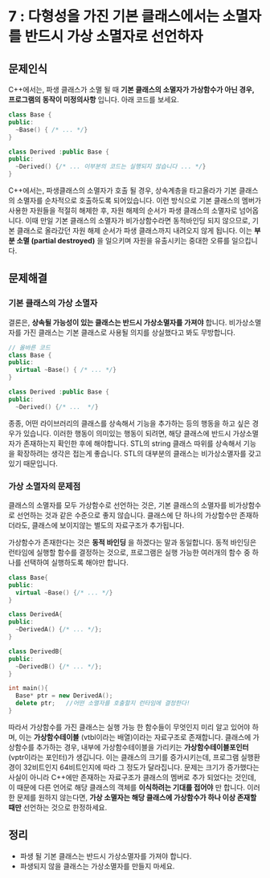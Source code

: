 # 7 : 다형성을 가진 기본 클래스에서는 소멸자를 반드시 가상 소멸자로 선언하자
## 문제인식
C++에서는, 파생 클래스가 소멸 될 때 **기본 클래스의 소멸자가 가상함수가 아닌 경우, 프로그램의 동작이 미정의사항** 입니다.
아래 코드를 보세요.
```c++
class Base {
public:
  ~Base() { /* ... */}
}

class Derived :public Base {
public:
  ~Derived() {/* ... 이부분의 코드는 실행되지 않습니다 ... */}
}
```
C++에서는, 파생클래스의 소멸자가 호출 될 경우, 상속계층을 타고올라가 기본 클래스의 소멸자를 순차적으로 호출하도록 되어있습니다.
이런 방식으로 기본 클래스의 멤버가 사용한 자원들을 적절히 해제한 후, 자원 해제의 순서가 파생 클래스의 소멸자로 넘어옵니다.
이때 만일 기본 클래스의 소멸자가 비가상함수라면 동적바인딩 되지 않으므로, 기본 클래스로 올라갔던 자원 해제 순서가 파생 클래스까지 내려오지 않게 됩니다.
이는 **부분 소멸 (partial destroyed)** 을 일으키며 자원을 유출시키는 중대한 오류를 일으킵니다.
## 문제해결
### 기본 클래스의 가상 소멸자
결론은, **상속될 가능성이 있는 클래스는 반드시 가상소멸자를 가져야** 합니다.
비가상소멸자를 가진 클래스는 기본 클래스로 사용될 의지를 상실했다고 봐도 무방합니다.
```c++
// 올바른 코드
class Base {
public:
  virtual ~Base() { /* ... */}
}

class Derived :public Base {
public:
  ~Derived() {/* ...  */}
```
종종, 어떤 라이브러리의 클래스를 상속해서 기능을 추가하는 등의 행동을 하고 싶은 경우가 있습니다.
이러한 행동이 의미있는 행동이 되려면, 해당 클래스에 반드시 가상소멸자가 존재하는지 확인한 후에 해야합니다.
STL의 string 클래스 따위를 상속해서 기능을 확장하려는 생각은 접는게 좋습니다.
STL의 대부분의 클래스는 비가상소멸자를 갖고 있기 때문입니다.
### 가상 소멸자의 문제점
클래스의 소멸자를 모두 가상함수로 선언하는 것은, 기본 클래스의 소멸자를 비가상함수로 선언하는 것과 같은 수준으로 좋지 않습니다.
클래스에 단 하나의 가상함수만 존재하더라도, 클래스에 보이지않는 별도의 자료구조가 추가됩니다.

가상함수가 존재한다는 것은 **동적 바인딩** 을 하겠다는 말과 동일합니다.
동적 바인딩은 런타임에 실행할 함수를 결정하는 것으로, 프로그램은 실행 가능한 여러개의 함수 중 하나를 선택하여 실행하도록 해야만 합니다.
```c++
class Base{
public:
  virtual ~Base() {/* ... */}
}

class DerivedA{
public:
  ~DerivedA() {/* ... */};
}

class DerivedB{
public:
  ~DerivedB() {/* ... */};
}

int main(){
  Base* ptr = new DerivedA();
  delete ptr;   //어떤 소멸자를 호출할지 런타임에 결정한다!
}
```
따라서 가상함수를 가진 클래스는 실행 가능 한 함수들이 무엇인지 미리 알고 있어야 하며, 이는 **가상함수테이블** (vtbl이라는 배열)이라는 자료구조로 존재합니다.
클래스에 가상함수를 추가하는 경우, 내부에 가상함수테이블을 가리키는 **가상함수테이블포인터**(vptr이라는 포인터)가 생깁니다.
이는 클래스의 크기를 증가시키는데, 프로그램 실행환경이 32비트인지 64비트인지에 따라 그 정도가 달라집니다.
문제는 크기가 증가했다는 사실이 아니라 C++에만 존재하는 자료구조가 클래스의 멤버로 추가 되었다는 것인데, 이 때문에 다른 언어로 해당 클래스의 객체를 **이식하려는 기대를 접어야** 만 합니다.
이러한 문제를 원하지 않는다면, **가상 소멸자는 해당 클래스에 가상함수가 하나 이상 존재할 때만** 선언하는 것으로 한정하세요.

## 정리
- 파생 될 기본 클래스는 반드시 가상소멸자를 가져야 합니다.
- 파생되지 않을 클래스는 가상소멸자를 만들지 마세요.

